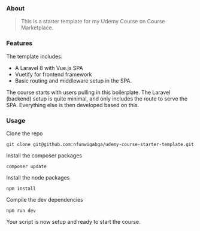 ### About
> This is a starter template for my Udemy Course on Course Marketplace. 

### Features
The template includes:
* A Laravel 8 with Vue.js SPA
* Vuetify for frontend framework
* Basic routing and middleware setup in the SPA.

The course starts with users pulling in this boilerplate. The Laravel (backend) setup is quite minimal, and only includes the route to serve the SPA. Everything else is then developed based on this.

### Usage
Clone the repo
```
git clone git@github.com:nfunwigabga/udemy-course-starter-template.git
```

Install the composer packages
```
composer update
```

Install the node packages
```
npm install
```

Compile the dev dependencies
```
npm run dev
```

Your script is now setup and ready to start the course. 
